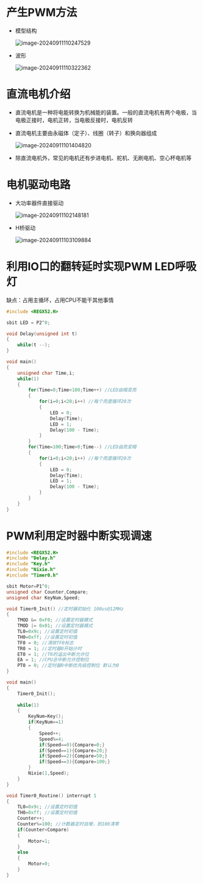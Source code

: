 # 产生PWM方法

* 模型结构

  ![image-20240911110247529](image/image-20240911110247529.png) 

* 波形

  ![image-20240911110322362](image/image-20240911110322362.png) 



# 直流电机介绍

* 直流电机是一种将电能转换为机械能的装置。一般的直流电机有两个电极，当电极正接时，电机正转，当电极反接时，电机反转

* 直流电机主要由永磁体（定子）、线圈（转子）和换向器组成

  ![image-20240911101404820](image/image-20240911101404820.png) 

* 除直流电机外，常见的电机还有步进电机、舵机、无刷电机、空心杯电机等



# 电机驱动电路

* 大功率器件直接驱动

  ![image-20240911102148181](image/image-20240911102148181.png) 

* H桥驱动

  ![image-20240911103109884](image/image-20240911103109884.png) 

 

# 利用IO口的翻转延时实现PWM LED呼吸灯

缺点：占用主循环，占用CPU不能干其他事情

```c
#include <REGX52.H>

sbit LED = P2^0;

void Delay(unsigned int t)
{
    while(t --);
}

void main()
{
    unsigned char Time,i;
    while(1)
    {
        for(Time=0;Time<100;Time++) //LED由暗变亮
        {
            for(i=0;i<20;i++) //每个亮度循环20次
            {
                LED = 0;
        		Delay(Time);
        		LED = 1;
        		Delay(100 - Time);
            }
        }
        for(Time=100;Time>0;Time--) //LED由亮变暗
        {
            for(i=0;i<20;i++) //每个亮度循环20次
            {
                LED = 0;
        		Delay(Time);
        		LED = 1;
        		Delay(100 - Time);
            }
        }
    }
}
```



# PWM利用定时器中断实现调速

```c
#include <REGX52.H>
#include "Delay.h"
#include "Key.h"
#include "Nixie.h"
#include "Timer0.h"

sbit Motor=P1^0;
unsigned char Counter,Compare;
unsigned char KeyNum,Speed;

void Timer0_Init() //定时器初始化 100us@12MHz
{
	TMOD &= 0xF0; //设置定时器模式
	TMOD |= 0x01; //设置定时器模式
	TL0=0x9c; //设置定时初值
    TH0=0xff; //设置定时初值
	TF0 = 0; //清除TF0标志
	TR0 = 1; //定时器0开始计时
  	ET0 = 1; //T0的溢出中断允许位
  	EA = 1; //CPU总中断允许控制位
  	PT0 = 0; //定时器0中断优先级控制位 默认为0  
}

void main()
{
    Timer0_Init();
    
    while(1)
    {
        KeyNum=Key();
        if(KeyNum==1)
        {
            Speed++;
            Speed%=4;
            if(Speed==0){Compare=0;}
            if(Speed==1){Compare=20;}
            if(Speed==2){Compare=50;}
            if(Speed==3){Compare=100;}
        }
        Nixie(1,Speed);
    }
}

void Timer0_Routine() interrupt 1
{
    TL0=0x9c; //设置定时初值
    TH0=0xff; //设置定时初值
    Counter++;
    Counter%=100; //计数器定时自增，到100清零
    if(Counter<Compare)
    {
        Motor=1;
    }
    else
    {
        Motor=0;
    }
}
```

